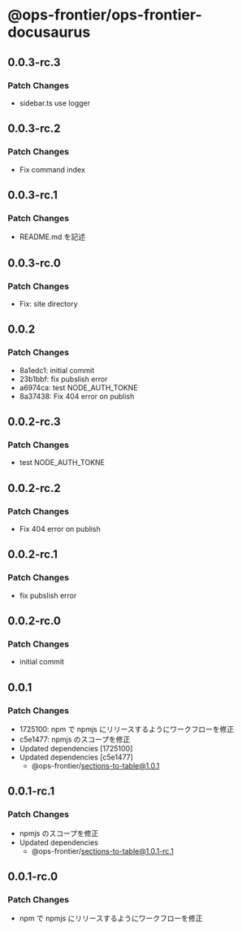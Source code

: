 # @ops-frontier/ops-frontier-docusaurus

## 0.0.3-rc.3

### Patch Changes

-   sidebar.ts use logger

## 0.0.3-rc.2

### Patch Changes

-   Fix command index

## 0.0.3-rc.1

### Patch Changes

-   README.md を記述

## 0.0.3-rc.0

### Patch Changes

-   Fix: site directory

## 0.0.2

### Patch Changes

-   8a1edc1: initial commit
-   23b1bbf: fix pubslish error
-   a6974ca: test NODE_AUTH_TOKNE
-   8a37438: Fix 404 error on publish

## 0.0.2-rc.3

### Patch Changes

-   test NODE_AUTH_TOKNE

## 0.0.2-rc.2

### Patch Changes

-   Fix 404 error on publish

## 0.0.2-rc.1

### Patch Changes

-   fix pubslish error

## 0.0.2-rc.0

### Patch Changes

-   initial commit

## 0.0.1

### Patch Changes

-   1725100: npm で npmjs にリリースするようにワークフローを修正
-   c5e1477: npmjs のスコープを修正
-   Updated dependencies [1725100]
-   Updated dependencies [c5e1477]
    -   @ops-frontier/sections-to-table@1.0.1

## 0.0.1-rc.1

### Patch Changes

-   npmjs のスコープを修正
-   Updated dependencies
    -   @ops-frontier/sections-to-table@1.0.1-rc.1

## 0.0.1-rc.0

### Patch Changes

-   npm で npmjs にリリースするようにワークフローを修正
